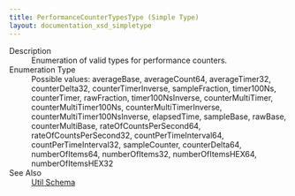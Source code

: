 ```yaml
---
title: PerformanceCounterTypesType (Simple Type)
layout: documentation_xsd_simpletype
---
```

<dl>
  <dt>Description</dt>
  <dd>Enumeration of valid types for performance counters.</dd>
  <dt>Enumeration Type</dt>
  <dd>Possible values: averageBase, averageCount64, averageTimer32, counterDelta32, counterTimerInverse, sampleFraction, timer100Ns, counterTimer, rawFraction, timer100NsInverse, counterMultiTimer, counterMultiTimer100Ns, counterMultiTimerInverse, counterMultiTimer100NsInverse, elapsedTime, sampleBase, rawBase, counterMultiBase, rateOfCountsPerSecond64, rateOfCountsPerSecond32, countPerTimeInterval64, countPerTimeInterval32, sampleCounter, counterDelta64, numberOfItems64, numberOfItems32, numberOfItemsHEX64, numberOfItemsHEX32</dd>
  <dt>See Also</dt>
  <dd>
    <a href="../util">Util Schema</a>
  </dd>
</dl>

